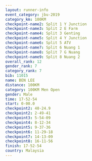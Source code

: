```yaml
---
layout: runner-info 
event_category: jbu-2019 
category_km: 100KM 
checkpoint-name2: Split 1 Y Junction  
checkpoint-name3: Split 2 E Farm  
checkpoint-name4: Split 3 Genting  
checkpoint-name5: Split 4 Y Junction 
checkpoint-name6: Split 5 ATV 
checkpoint-name7: Split 6 Nuang 1 
checkpoint-name8: Split 7 G Nuang 
checkpoint-name9: Split 8 Nuang 2 
overall_rank: 12
gender_rank: 7
category_rank: 7
bib: 11015
name: BEN LEE
distance: 100KM
category: 100KM Men Open
gender: Male
time: 17-52-54
start: 0-00.0
checkpoint2: 40-24.9
checkpoint2: 2-49-41
checkpoint3: 5-54-09
checkpoint4: 8-12-34
checkpoint5: 9-37-36
checkpoint6: 11-29-18
checkpoint7: 14-13-09
checkpoint8: 16-11-56
finish: 17-52-54
country: Malaysia
---
```

